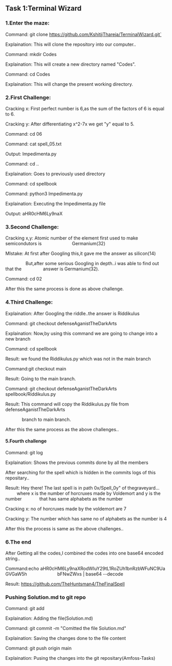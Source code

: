 ## Task 1:Terminal Wizard

### 1.Enter the maze:

Command: git clone https://github.com/KshitijThareja/TerminalWizard.git`

Explaination: This will clone the repository into our computer..

Command: mkdir Codes

Explaination: This will create a new directory named "Codes".

Command: cd Codes

Explaination: This will change the present working directory.

### 2.First Challenge:

Cracking x: First perfect number is 6,as the sum of the factors of 6 is equal to 6.

Cracking y: After differentiating x^2-7x we get "y" equal to 5.

Command: cd 06

Command: cat spell_05.txt

Output: Impedimenta.py

Command: cd ..

Explaination: Goes to previously used directory

Command: cd spellbook

Command: python3 Impedimenta.py

Explaination: Executing the Impedimenta.py file

Output: aHR0cHM6Ly9naX

### 3.Second Challenge:

Cracking x,y: Atomic number of the element first used to make semicondutors is                        Germanium(32)

MIstake: At first after Googling this,it gave me the answer as silicon(14)

                But,after some serious Googling in depth..i was able to find out that the                 answer is Germanium(32).

Command: cd 02

After this the same process is done as above challenge.

### 4.Third Challenge:

Explaination: After Googling the riddle..the answer is Riddikulus

Command: git checkout defenseAganistTheDarkArts

Explaination: Now,by using this command we are going to change into a new branch

Command: cd spellbook

Result: we found the Riddikulus.py which was not in the main branch

Command:git checkout main

Result: Going to the main branch.

Command: git checkout defenseAganistTheDarkArts spellbook/Riddikulus.py

Result: This command will copy the Riddikulus.py file from defenseAganistTheDarkArts

              branch to main branch.

After this the same process as the above challenges..

#### 5.Fourth challenge

Command: git log

Explaination: Shows the previous commits done by all the members

After searching for the spell which is hidden in the commits logs of this repositary..

Result: Hey there! The last spell is in path 0x/Spell_0y" of thegraveyard...
             where x is the number of horcruxes made by Voldemort and y is the number              that has same alphabets as the number

Cracking x: no of horcruxes made by the voldemort are 7

Cracking y: The number which has same no of alphabets as the number is 4

After this the process is same as the above challenges..

### 6.The end

After Getting all the codes,I combined the codes into one base64 encoded string..

Command:echo aHR0cHM6Ly9naXRodWIuY29tL1RoZUh1bnRzbWFuNC9UaGVGaW5h                        bFNwZWxs | base64 --decode

Result: https://github.com/TheHuntsman4/TheFinalSpell

### Pushing Solution.md to git repo

Command: git add

Explaination: Adding the file(Solution.md)

Command: git commit -m "Comitted the file Solution.md"

Explaination: Saving the changes done to the file content

Command: git push origin main

Explaination: Pusing the changes into the git repositary(Amfoss-Tasks)

